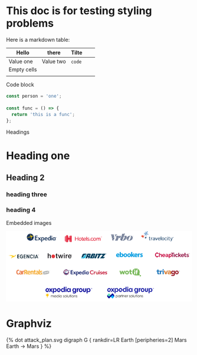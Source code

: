 # This doc is for testing styling problems

Here is a markdown table:

| Hello       | there     | Tilte  |   |   |
|-------------|-----------|--------|---|---|
| Value one   | Value two | `code` |   |   |
| Empty cells |           |        |   |   |
|             |           |        |   |   |

Code block

```js
const person = 'one';

const func = () => {
  return 'this is a func';
};
```

Headings

# Heading one

## Heading 2

### heading three

### heading 4

Embedded images

![expedia group](./the-power-of-platform-logos-updated.png)


# Graphviz

{% dot attack_plan.svg
    digraph G {
        rankdir=LR
        Earth [peripheries=2]
        Mars
        Earth -> Mars
    }
%}
